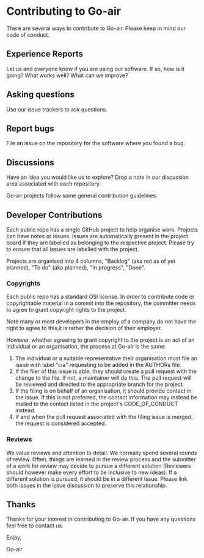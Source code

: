 # Contributing to Go-air

There are several ways to contribute to Go-air.  Please keep in
mind our code of conduct.

## Experience Reports

Let us and everyone know if you are using our software.  If
so, how is it going?  What works well?  What can we improve?

## Asking questions

Use our issue trackers to ask questions.

## Report bugs

File an issue on the repository for the software where you
found a bug.

## Discussions

Have an idea you would like us to explore?  Drop a note
in our discussion area associated with each repository. 


Go-air projects follow some general contribution guidelines.

## Developer Contributions

Each public repo has a single GitHub project to help organise work.  Projects
can have notes or issues.  Issues are automatically present in the 
project board if they are labelled as belonging to the respective project. 
Please try to ensure that all issues are labelled with the project.

Projects are organised into 4 columns, "Backlog" (aka not as of yet planned), 
"To do" (aka planned), "In progress", "Done".

### Copyrights

Each public repo has a standard OSI license.  In order to contribute code
or copyrightable material in a commit into the repository, the committer
needs to agree to grant copyright rights to the project.  

Note many or most developers in the employ of a company do not have the right
to agree to this,it is rather the decision of their employer.

However, whether agreeing to grant copyright to the project is an act of 
an individual or an organisation, the process at Go-air is the same: 

1. The individual or a suitable representative their organisation must file 
an issue with label "cla" requesting to be added in the AUTHORs file.
2. If the filer of this issue is able, they should create a pull request 
with the change to the file.  If not, a maintainer will do this.  The
pull request will be reviewed and directed to the appropriate branch
for the project.
3. If the filing is on behalf of an organisation, it should provide contact
in the issue.  If this is not preferred, the contact information may
instead be mailed to the contact listed in the project's CODE_OF_CONDUCT instead.
4. If and when the pull request associated with the filing issue is merged, the
request is considered accepted.

### Reviews

We value reviews and attention to detail.  We normally spend several rounds of review. 
Often, things are learned in the review process and the submitter of a work for review 
may decide to pursue a different solution (Reviewers should however make every 
effort to be inclusive to new ideas).  If a different solution is pursued, it should
be in a different issue. Please link both issues in the issue discussion to preserve
this relationship.

## Thanks

Thanks for your interest in contributing to Go-air.  If you have any questions
feel free to contact us.

Enjoy,

Go-air






